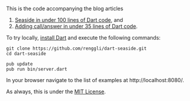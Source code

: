 This is the code accompanying the blog articles 

1. [Seaside in under 100 lines of Dart code](https://www.lukas-renggli.ch/blog/seaside-dart), and
2. [Adding call/answer in under 35 lines of Dart code](https://www.lukas-renggli.ch/blog/call-answer-dart).

To try locally, [install Dart](https://dart.dev/) and execute the following commands:

```
git clone https://github.com/renggli/dart-seaside.git
cd dart-seaside

pub update
pub run bin/server.dart 
```

In your browser navigate to the list of examples at http://localhost:8080/.

As always, this is under the [MIT License](https://raw.githubusercontent.com/renggli/dart-seaside/master/LICENSE).